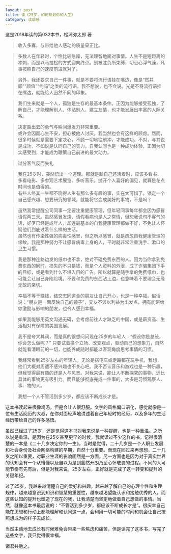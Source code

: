 ```yaml
---
layout: post
title: 读《25岁，如何规划你的人生》
category: 读后感
---
```

这是2018年读的第032本书，松浦弥太郎 著

>收入多寡，与带给他人感动的质量呈正比。

>多数人在年轻时，个性比较急躁，无法理智地面对事情。人生不是短距离的冲刺，而是以马拉松的方式迎向终点。别被胜负所束缚，切忌心浮气躁，凡事按照自己的速度前进就对了。

>另外，我还要求自己一件事，就是不要将流行语挂在嘴边，像是“然并卵”“颜值”“约吗”之类的流行语，我不想说，也不会说。光是不将流行语挂在嘴边，就能给人迥然不同的印象。

>我们生来就是一个人，孤独是生存的最基本条件。正因为能够接受孤独，了解自己，才能理解别人、体贴别人、建立友情，也才能发展出丰富的人际关系。

>决定豁出去的勇气与瞬间爆发力非常重要。<br/>
>或许会因而心生不安，担心被他人讨厌。我当然也会有这样的顾虑。然而，很多时候就是需要下定决心，不顾一切地往前冲，才能成功。不对，与其说是成功，不如说是认同自己的实力。自我认同也是一种成功体验，正因为切实感受到，才能成为鞭策自己前进的最大动力。

>过分客气反而失礼

>我在25岁时，突然悟出一个道理。那就是趁自己还活着时，应该多看书、多看电影、多参观艺术展览、多听音乐。抛开个人喜好的偏见，就算是花点时间也是值得的。<br/>
>有些人终其一生都不晓得人生有那么多有趣的事，实在太可惜了。锁定一个自己感兴趣、想要研究的领域，就能将它变成美好的事物，不是吗？

>虽然我常提醒公司同事一定要注重健康管理，但年轻同事每年都会因为感冒请假两三天。虽然感冒发烧、请假看病也是人之常情，但恕我说句不客气的话，好歹已经是成年人，却连最基本的自我健康管理都做不好，不免让人怀疑他们到底过着什么样的生活。<br/>
>虽然也有传染性强的病毒性感冒，但之所以感冒，就是疏忽自我健康管理的缘故。我是那种努力不让感冒病毒上身的人，平时就非常注重洗手、漱口的卫生习惯。

>我是那种连路边发的纸巾也不拿，绝对不碰免费东西的人。因为当你拿到免费东西的同时，损失的不只是钱，而是个人资料的外泄，成了诈骗集团下手的目标，或是看到什么不堪入目的广告。所以就算是随手拿的免费纸巾，也可能会让自己身陷险境。不要和免费的东西沾上边，也意味着不要理会无缘无故的亲切。

>幸福不等于赚钱，结交志同道合的朋友让自己开心，也是一种幸福。俗话说：“朋友是一面反映自己的镜子”，交友不该以利益为出发点，拥有能带给你激励与影响的朋友，也令人感到幸福。

>如果我能够用英文沟通无碍，会考虑前往人才缺乏的中国，或是薪资高、生活相对有保障的美国发展。

>我不是夸大其词，而是真的很想问问现在25岁的年轻人：“假设你是总统，你会怎么做呢？” 只要试着换个立场、改变观点，驱动自己的想象力，自然就能看清眼前的一切，也能养成随时都能以客观角度思考事情的习惯。

>我经常看到25岁左右的年轻人，无论是搭电车或走路都在玩手机，我想，他们大概对周遭不感兴趣也不关心吧。我不否认音乐和游戏也是一种乐趣，但我觉得最有趣的还是人与风景。对我来说，能让人不断探究的事物，远比具体的事物更有吸引力。而且能够彻底完成一件事的，大多是习惯观察人、事、物的人。

>我想一个人不管活到多少岁，都应该不断成长才是。

这本书读起来很像鸡汤，但是会让人很舒服。文字的风格偏口语化，感觉就像是一位有生活阅历的大叔，在你对面轻声地讲述着自己年轻时的经历，以及多年的生活经历带给自己的许多感悟。

虽然已经过了25岁，还是觉得这本书对我来说是一种提醒，也是一种重温。之所以说是重温，是因为在25岁甚至更早的时候，我就读过不少这样的书。记得很清楚的一本是《二十几岁决定你的一生》，当时是觉得，二十几岁是一个人职业发展和社会身份及社会网络构建的早期，自然十分重要。而现在回过来再想想，二十几岁之所以重要，对职业生涯的影响固然是一方面，另一方面也是因为对于真实世界的认知会有一个从懵懂以及自以为是到豁然开朗乃至心怀敬畏的过程。不同的人可能节奏有先有后，但是对我来说，25岁左右，正好就是完成了这一转变和提升的关键年纪。

过了25岁，我越来越清楚自己的爱好和兴趣，越来越了解自己的心理个性和生理规律，越来越意识到知识和智慧的重要性，越来越渴望能认识和接触优秀的人。而这些认知的提升也塑造了现在的我，让我清楚而坚定地做着自己想做的事情。当然，就像这本书最后说的：“不管活到多少岁，都应该不断成长才是”。很庆幸自己能在思想和行动上都能理解和认同这一点，会利用一切可能的时间和机会让自己按照想成为的样子去成长。

当然主动地去成长有时候难免会带来一些焦虑和痛苦，但是读完了这本书，写完了这些文字，我只觉得很幸福。

诸君共勉之。
